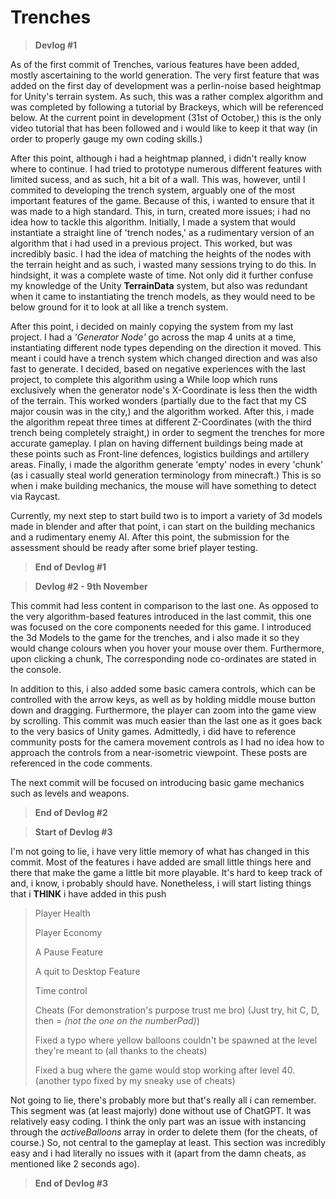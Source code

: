 # Trenches

> **Devlog #1**

As of the first commit of Trenches, various features have been added, mostly ascertaining to the world generation. The very first feature that was added on the first day of development was a perlin-noise based heightmap for Unity's terrain system. As such, this was a rather complex algorithm and was completed by following a tutorial by Brackeys, which will be referenced below. At the current point in development (31st of October,) this is the only video tutorial that has been followed and i would like to keep it that way (in order to properly gauge my own coding skills.)

After this point, although i had a heightmap planned, i didn't really know where to continue. I had tried to prototype numerous different features with limited sucess, and as such, hit a bit of a wall. This was, however, until I commited to developing the trench system, arguably one of the most important features of the game. Because of this, i wanted to ensure that it was made to a high standard. This, in turn, created more issues; i had no idea how to tackle this algorithm.
Initially, I made a system that would instantiate a straight line of 'trench nodes,' as a rudimentary version of an algorithm that i had used in a previous project. This worked, but was incredibly basic. I had the idea of matching the heights of the nodes with the terrain height and as such, i wasted many sessions trying to do this. In hindsight, it was a complete waste of time. Not only did it further confuse my knowledge of the Unity **TerrainData** system, but also was redundant when it came to instantiating the trench models, as they would need to be below ground for it to look at all like a trench system.

After this point, i decided on mainly copying the system from my last project. I had a *'Generator Node'* go across the map 4 units at a time, instantiating different node types depending on the direction it moved. This meant i could have a trench system which changed direction and was also fast to generate. I decided, based on negative experiences with the last project, to complete this algorithm using a While loop which runs exclusively when the generator node's X-Coordinate is less then the width of the terrain. This worked wonders (partially due to the fact that my CS major cousin was in the city,) and the algorithm worked. 
After this, i made the algorithm repeat three times at different Z-Coordinates (with the third trench being completely straight,) in order to segment the trenches for more accurate gameplay. I plan on having differnent buildings being made at these points such as Front-line defences, logistics buildings and artillery areas.
Finally, i made the algorithm generate 'empty' nodes in every 'chunk' (as i casually steal world generation terminology from minecraft.) This is so when i make building mechanics, the mouse will have something to detect via Raycast.

Currently, my next step to start build two is to import a variety of 3d models made in blender and after that point, i can start on the building mechanics and a rudimentary enemy AI. After this point, the submission for the assessment should be ready after some brief player testing.

> **End of Devlog #1**

> **Devlog #2 - 9th November**

This commit had less content in comparison to the last one. As opposed to the very algorithm-based features introduced in the last commit, this one was focused on the core components needed for this game. I introduced the 3d Models to the game for the trenches, and i also made it so they would change colours when you hover your mouse over them. Furthermore, upon clicking a chunk, The corresponding node co-ordinates are stated in the console.

In addition to this, i also added some basic camera controls, which can be controlled with the arrow keys, as well as by holding middle mouse button down and dragging. Furthermore, the player can zoom into the game view by scrolling.
This commit was much easier than the last one as it goes back to the very basics of Unity games. Admittedly, i did have to reference community posts for the camera movement controls as I had no idea how to approach the controls from a near-isometric viewpoint. These posts are referenced in the code comments.

The next commit will be focused on introducing basic game mechanics such as levels and weapons.

>**End of Devlog #2**

>**Start of Devlog #3**

I'm not going to lie, i have very little memory of what has changed in this commit. Most of the features i have added are small little things here and there that make the game a little bit more playable. It's hard to keep track of and, i know, i probably should have. Nonetheless, i will start listing things that i **THINK** i have added in this push

  >Player Health
>
  >Player Economy
>
  >A Pause Feature
>
  >A quit to Desktop Feature
>
  >Time control
>
  >Cheats (For demonstration's purpose trust me bro) (Just try, hit C, D, then = *(not the one on the numberPad)*)
>
  >Fixed a typo where yellow balloons couldn't be spawned at the level they're meant to (all thanks to the cheats)
>
  >Fixed a bug where the game would stop working after level 40. (another typo fixed by my sneaky use of cheats)

Not going to lie, there's probably more but that's really all i can remember. This segment was (at least majorly) done without use of ChatGPT. It was relatively easy coding. I think the only part was an issue with instancing through the *activeBalloons* array in order to delete them (for the cheats, of course.) So, not central to the gameplay at least. This section was incredibly easy and i had literally no issues with it (apart from the damn cheats, as mentioned like 2 seconds ago).

>**End of Devlog #3**
